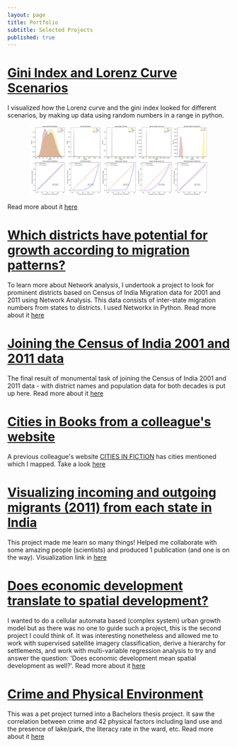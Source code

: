 ```yaml
---
layout: page
title: Portfolio
subtitle: Selected Projects
published: true
---
```


# [Gini Index and Lorenz Curve Scenarios](/portfolio/2024-08-22-gini-index.md) 

I visualized how the Lorenz curve and the gini index looked for different scenarios, by making up data using random numbers in a range in python. 

<div style="text-align: center;">
    <img src="/assets/img/GC_LC.png" alt="image" width="400"/>
</div>

<!--
![image](/assets/img/GC_LC.png)
-->

Read more about it [here](/portfolio/2024-08-22-gini-index.md)

# [Which districts have potential for growth according to migration patterns?](/portfolio/2024-08-08-migration-network-analysis.md) 

To learn more about Network analysis, I undertook a project to look for prominent districts based on Census of India Migration data for 2001 and 2011 using Network Analysis. This data consists of inter-state migration numbers from states to districts. I used Networkx in Python. Read more about it [here](/portfolio/2024-08-08-migration-network-analysis.md)


# [Joining the Census of India 2001 and 2011 data](/portfolio/2024-06-11-census-data-merge-2001-2011.md) 

The final result of monumental task of joining the Census of India 2001 and 2011 data - with district names and population data for both decades is put up here. Read more about it [here](/portfolio/2024-06-11-census-data-merge-2001-2011.md)


# [Cities in Books from a colleague's website](/portfolio/2023-12-23-cities-in-books.md) 

A previous colleague's website [CITIES IN FICTION](https://www.citiesinfiction.com/archive) has cities mentioned which I mapped. Take a look [here](/portfolio/2023-12-23-cities-in-books.md)


# [Visualizing incoming and outgoing migrants (2011) from each state in India](/portfolio/2023-12-22-inter-state-migration-dashboard.md) 

This project made me learn so many things! Helped me collaborate with some amazing people (scientists) and produced 1 publication (and one is on the way). Visualization link in [here](/portfolio/2023-12-22-inter-state-migration-dashboard.md)


# [Does economic development translate to spatial development?](/portfolio/2022-07-15-regional-economic-growth-spatial-growth.md) 

I wanted to do a cellular automata based (complex system) urban growth model but as there was no one to guide such a project, this is the second project I could think of. It was interesting nonetheless and allowed me to work with supervised satellite imagery classification, derive a hierarchy for settlements, and work with multi-variable regression analysis to try and answer the question: 'Does economic development mean spatial development as well?'. Read more about it [here](/portfolio/2022-07-15-regional-economic-growth-spatial-growth.md)


# [Crime and Physical Environment](/portfolio/2022-06-28-crime-and-physical-environment.md) 

This was a pet project turned into a Bachelors thesis project. It saw the correlation between crime and 42 physical factors including land use and the presence of lake/park, the literacy rate in the ward, etc. 
Read more about it [here](/portfolio/2022-06-28-crime-and-physical-environment.md)
